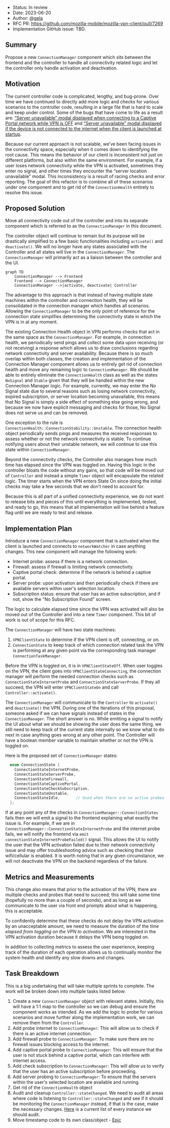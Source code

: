 - Status: In review
- Date: 2023-06-20
- Author: [@gela](https://github.com/gela)
- RFC PR: https://github.com/mozilla-mobile/mozilla-vpn-client/pull/7269
- Implementation GitHub issue: TBD.


## Summary
Propose a new `ConnectionManager` component which sits between the frontend and the controller to handle all connectivity related logic and let the controller only handle activation and deactivation.

## Motivation
The current controller code is complicated, lengthy, and bug-prone. Over time we have continued to directly add more logic and checks for various scenarios to the controller code, resulting in a large file that is hard to scale and keep under control. Some of the bugs that have come to life as a result are: [“Server unavailable” modal displayed when connecting to a Captive Portal network while VPN is OFF](https://mozilla-hub.atlassian.net/browse/VPN-4248) and [“Server unavailable” modal displayed if the device is not connected to the internet when the client is launched at startup](https://mozilla-hub.atlassian.net/browse/VPN-3177).

Because our current approach is not scalable, we’ve been facing issues in the connectivity space, especially when it comes down to identifying the root cause. This means the behavior of our client is inconsistent not just on different platforms, but also within the same environment. For example, if a user loses network connectivity while the VPN is activated, sometimes they enter no signal, and other times they encounter the “server location unavailable” modal. This inconsistency is a result of racing checks and error reporting. The goal of this refactor is to combine all of these scenarios under one component and to get rid of the `ConnectionHealth` entirely to resolve this issue.


## Proposed Solution
Move all connectivity code out of the controller and into its separate component which is referred to as the `ConnectionManager` in this document. 

The controller object will continue to remain but its purpose will be drastically simplified to a few basic functionalities including `activate()` and `deactivate()`. We will no longer have any states associated with the Controller and all states will live in the `ConnectionManager`. The `ConnectionManager` will primarily act as a liaison between the controller and the UI. 

```mermaid
graph TD
    ConnectionManager --> Frontend
    Frontend --> ConnectionManager
    ConnectionManager -->|activate, deactivate| Controller
```

The advantage to this approach is that instead of having multiple state machines within the controller and connection health, they will be consolidated in the connection manager which handles all scenarios. Allowing the `ConnectionManager` to be the only point of reference for the connection state simplifies determining the connectivity state in which the VPN is in at any moment.

The existing Connection Health object in VPN performs checks that act in the same space as the `ConnectionManager`. For example, in connection health, we periodically send pings and collect some data upon receiving (or not receiving) a response which allows us to draw conclusions regarding network connectivity and server availability. Because there is so much overlap within both classes, the creation and implementation of the Connection Manager component allows us to entirely get rid of connection health and move any remaining logic to `ConnectionManager`. We should be able to entirely eliminate the `ConnectionHealth` class as well as the states `NoSignal` and `Stable` given that they will be handled within the new Connection Manager logic. For example, currently, we may enter the No Signal state due to several reasons such as losing network connectivity, expired subscription, or server location becoming unavailable, this means that No Signal is simply a side effect of something else going wrong, and because we now have explicit messaging and checks for those, No Signal does not serve us and can be removed.

One exception to the rule is `ConnectionHealth::ConnectionStability::Unstable`. The connection health object periodically sends pings and measures the received responses to assess whether or not the network connectivity is stable. To continue notifying users about their unstable network, we will continue to use this state within `ConnectionManager`. 

Beyond the connectivity checks, the Controller also manages how much time has elapsed since the VPN was toggled on. Having this logic in the controller bloats the code without any gains, so that code will be moved out of `Controller` and instead a simple `Timer` object will encapsulate the related logic. The timer starts when the VPN enters State On since doing the initial checks may take a few seconds that we don't need to account for.

Because this is all part of a unified connectivity experience, we do not want to release bits and pieces of this until everything is implemented, tested, and ready to go, this means that all implementation will live behind a feature flag until we are ready to test and release.


## Implementation Plan
Introduce a new `ConnectionManager` component that is activated when the client is launched and connects to `networkWatcher` in case anything changes. This new component will manage the following work:
- Internet probe: assess if there is a network connection.
- Firewall: assess if firewall is limiting network connectivity.
- Captive portal check: determine if the network is behind a captive portal.
- Server probe: upon activation and then periodically check if there are available servers within user's selection location.
- Subscription status: ensure that user has an active subscription, and if not, show the "No Subscription Found" screen.

The logic to calculate elapsed time since the VPN was activated will also be moved out of the Controller and into a new `Timer` component. This bit of work is out of scope for this RFC. 


The `ConnectionManager` will have two state machines:
1. `VPNClientState` to determine if the VPN client is off, connecting, or on. 
2. `ConnectionState` to keep track of which connection related task the VPN is performing at any given point via the corresponding task manager `ConnectionTaskManager`. 

Before the VPN is toggled on, it is in `VPNClientStateOff`. When user toggles on the VPN, the client goes into `VPNClientStateConnecting`, the connection manager will perform the needed connection checks such as `ConnectionStateInternetProbe` and `ConnectionStateServerProbe`. If they all succeed, the VPN will enter `VPNClientStateOn` and call `Controller::activate()`.

The `ConnectionManager` will communicate to the `Controller` to `activate()` and `deactivate()` the VPN. During one of the iterations of this proposal, someone asked if we can have signals instead of states in the `ConnectionManager`. The short answer is no. While emitting a signal to notify the UI about what we should be showing the user does the same thing, we still need to keep track of the current state internally so we know what to do next in case anything goes wrong at any other point. The Controller will have a boolean member variable to maintain whether or not the VPN is toggled on.

Here is the proposed set of `ConnectionManager` states:

```c++
  enum ConnectionState {
    ConnectionStateInternetProbe,
    ConnectionStateServerProbe,
    ConnectionStateFirewall,
    ConnectionStateCaptivePortal,
    ConnectionStateCheckSubscription,
    ConnectionStateUnstable,     
    ConnectionStateIdle,       // Used when there are no active probes ongoing
  };
```

If at any point any of the checks in `ConnectionManager::ConnectionStates` fails then we will emit a signal to the frontend explaining what exactly the issue is. For example, if we are in `ConnectionManager::ConnectionStateInternetProbe` and the internet probe fails, we will notify the frontend via `emit connectionStateInternetProbeFailed()` signal. This allows the UI to notify the user that the VPN activation failed due to their network connectivity issue and may offer troubleshooting advice such as checking that their wifi/cellular is enabled. It is worth noting that in any given circumstance, we will not deactivate the VPN on the backend regardless of the failure. 

## Metrics and Measurements

This change also means that prior to the activation of the VPN, there are multiple checks and probes that need to succeed; this will take some time (hopefully no more than a couple of seconds), and as long as we communicate to the user via front end prompts about what is happening, this is acceptable. 

To confidently determine that these checks do not delay the VPN activation by an unacceptable amount, we need to measure the duration of the _time elapsed from toggling on the VPN to activation_. We are interested in the VPN activation duration because it delays the VPN being toggled on.

In addition to collecting metrics to assess the user experience, keeping track of the duration of each operation allows us to continually monitor the system health and identify any slow downs and changes.

## Task Breakdown

This is a big undertaking that will take multiple sprints to complete. The work will be broken down into multiple tasks listed below:

1. Create a new `ConnectionManager` object with relevant states. Initially, this will have a 1:1 map to the controller so we can debug and ensure the component works as intended. As we add the logic to probe for various scenarios and move further along the implementation work, we can remove them from the `Controller`.
2. Add probe internet to `ConnectionManager`: This will allow us to check if there is an active internet connection.
3. Add firewall probe to `ConnectionManager`: To make sure there are no firewall issues blocking access to the internet.
4. Add captive portal probe to `ConnectionManager`: This will ensure that the user is not stuck behind a captive portal, which can interfere with internet access.
5. Add check subscription to `ConnectionManager`: This will allow us to verify that the user has an active subscription before proceeding.
6. Add server probing to `ConnectionManager`: To ensure that the servers within the user's selected location are available and running.
7. Get rid of the `ConnectionHealth` object
8. Audit and cleanup `Controller::stateChanged`. We need to audit all areas where code is listening to `Controller::stateChanged` and see if it should be monitoring the `ConnectionManager` instead, if that is the case, make the necessary changes. [Here](https://searchfox.org/mozilla-vpn-client/search?q=Controller%3A%3AstateChanged&path=&case=false&regexp=false) is a current list of every instance we should audit.
9. Move timestamp code to its own class/object - [Epic](https://mozilla-hub.atlassian.net/browse/VPN-5266)
